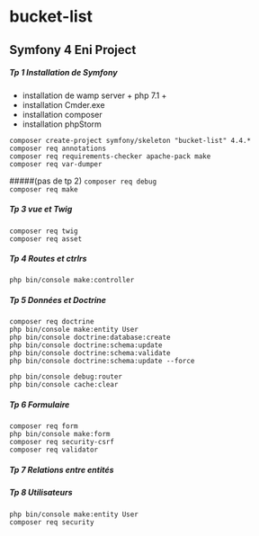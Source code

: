 # bucket-list
## Symfony 4 Eni Project

##### Tp 1 Installation de Symfony  
* installation de wamp server + php 7.1 +
* installation Cmder.exe
* installation composer
* installation phpStorm

```composer create-project symfony/skeleton "bucket-list" 4.4.*```  
```composer req annotations```  
```composer req requirements-checker apache-pack make```  
```composer req var-dumper```  
 

#####(pas de tp 2)
```composer req debug```  
```composer req make```  

##### Tp 3 vue et  Twig
```composer req twig```  
```composer req asset``` 
##### Tp 4 Routes et ctrlrs
```php bin/console make:controller``` 

##### Tp 5 Données et Doctrine
```composer req doctrine```  
```php bin/console make:entity User```  
```php bin/console doctrine:database:create```  
```php bin/console doctrine:schema:update```  
```php bin/console doctrine:schema:validate```  
```php bin/console doctrine:schema:update --force```  


```php bin/console debug:router```  
```php bin/console cache:clear```  
##### Tp 6 Formulaire
```composer req form```  
```php bin/console make:form```  
```composer req security-csrf```  
```composer req validator```    

##### Tp 7 Relations entre entités
##### Tp 8 Utilisateurs
```php bin/console make:entity User```  
```composer req security```  
